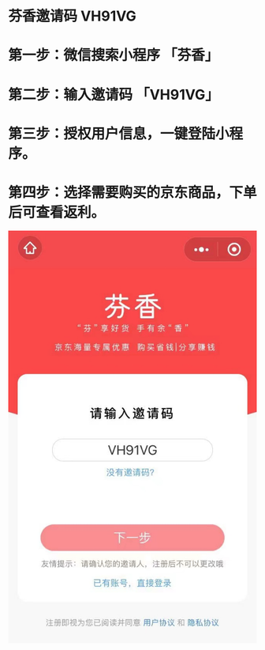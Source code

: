 # 芬香邀请码 VH91VG

# 第一步：微信搜索小程序 「芬香」

# 第二步：输入邀请码 「VH91VG」

# 第三步：授权用户信息，一键登陆小程序。

# 第四步：选择需要购买的京东商品，下单后可查看返利。

![FenXiang](https://github.com/JDFenXiang/FenXiang/blob/main/%E8%8A%AC%E9%A6%99%E9%82%80%E8%AF%B7%E7%A0%81VH91VG.jpg)
